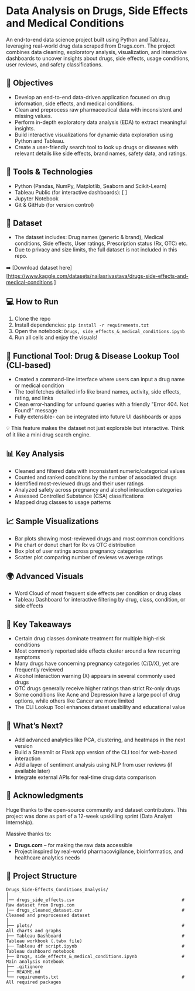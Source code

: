 # Data Analysis on Drugs, Side Effects and Medical Conditions 

An end-to-end data science project built using Python and Tableau, leveraging real-world drug data scraped from Drugs.com. The project combines data cleaning, exploratory analysis, visualization, and interactive dashboards to uncover insights about drugs, side effects, usage conditions, user reviews, and safety classifications.

## 🧠 Objectives

- Develop an end-to-end data-driven application focused on drug information, side effects, and medical conditions.
- Clean and preprocess raw pharmaceutical data with inconsistent and missing values.
- Perform in-depth exploratory data analysis (EDA) to extract meaningful insights.
- Build interactive visualizations for dynamic data exploration using Python and Tableau.
- Create a user-friendly search tool to look up drugs or diseases with relevant details like side effects, brand names, safety data, and ratings.

## 🔧 Tools & Technologies

- Python (Pandas, NumPy, Matplotlib, Seaborn and Scikit-Learn)
- Tableau Public (for interactive dashboards): [ ] 
- Jupyter Notebook
- Git & GitHub (for version control)

## 📂 Dataset

- The dataset includes: Drug names (generic & brand), Medical conditions, Side effects, User ratings, Prescription status (Rx, OTC) etc. 
- Due to privacy and size limits, the full dataset is not included in this repo.

➡️ [Download dataset here] [https://www.kaggle.com/datasets/nailasrivastava/drugs-side-effects-and-medical-conditions ]

## 💻 How to Run
1. Clone the repo  
2. Install dependencies: `pip install -r requirements.txt`  
3. Open the notebook: `Drugs, side_effects_&_medical_conditions.ipynb`  
4. Run all cells and enjoy the visuals!

## 🧪 Functional Tool: Drug & Disease Lookup Tool (CLI-based)

- Created a command-line interface where users can input a drug name or medical condition
- The tool fetches detailed info like brand names, activity, side effects, rating, and links
- Clean error-handling for unfound queries with a friendly "Error 404. Not Found!" message
- Fully extensible- can be integrated into future UI dashboards or apps

💡 This feature makes the dataset not just explorable but interactive. Think of it like a mini drug search engine.

## 📊 Key Analysis

* Cleaned and filtered data with inconsistent numeric/categorical values
* Counted and ranked conditions by the number of associated drugs
* Identified most-reviewed drugs and their user ratings
* Analyzed safety across pregnancy and alcohol interaction categories
* Assessed Controlled Substance (CSA) classifications
* Mapped drug classes to usage patterns

## 📈 Sample Visualizations

* Bar plots showing most-reviewed drugs and most common conditions
* Pie chart or donut chart for Rx vs OTC distribution
* Box plot of user ratings across pregnancy categories
* Scatter plot comparing number of reviews vs average ratings

## 🌍 Advanced Visuals

* Word Cloud of most frequent side effects per condition or drug class
* Tableau Dashboard for interactive filtering by drug, class, condition, or side effects

## 📝 Key Takeaways

* Certain drug classes dominate treatment for multiple high-risk conditions
* Most commonly reported side effects cluster around a few recurring symptoms
* Many drugs have concerning pregnancy categories (C/D/X), yet are frequently reviewed
* Alcohol interaction warning (X) appears in several commonly used drugs
* OTC drugs generally receive higher ratings than strict Rx-only drugs
* Some conditions like Acne and Depression have a large pool of drug options, while others like Cancer are more limited
* The CLI Lookup Tool enhances dataset usability and educational value

## 🧩 What’s Next?

- Add advanced analytics like PCA, clustering, and heatmaps in the next version
- Build a Streamlit or Flask app version of the CLI tool for web-based interaction
- Add a layer of sentiment analysis using NLP from user reviews (if available later)
- Integrate external APIs for real-time drug data comparison

## 🙌 Acknowledgments

Huge thanks to the open-source community and dataset contributors. 
This project was done as part of a 12-week upskilling sprint (Data Analyst Internship).

Massive thanks to:
* **Drugs.com** – for making the raw data accessible
* Project inspired by real-world pharmacovigilance, bioinformatics, and healthcare analytics needs

## 📂 Project Structure

```plaintext
Drugs_Side-Effects_Conditions_Analysis/
│
│── drugs_side_effects.csv                                         # Raw dataset from Drugs.com
│── drugs_cleaned_dataset.csv                                      # Cleaned and preprocessed dataset
│
├── plots/                                                         # All charts and graphs
├── Tableau Dashboard                                              # Tableau workbook (.twbx file)
├── Tableau df script.ipynb                                        # Tableau dashboard notebook
├── Drugs, side_effects_&_medical_conditions.ipynb                 # Main analysis notebook
├── .gitignore
├── README.md
└── requirements.txt                                               # All required packages
